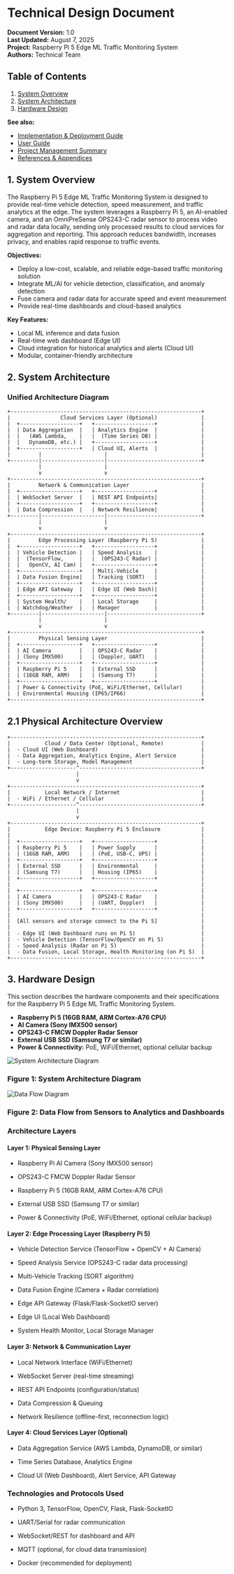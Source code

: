 # Technical Design Document

**Document Version:** 1.0  
**Last Updated:** August 7, 2025  
**Project:** Raspberry Pi 5 Edge ML Traffic Monitoring System  
**Authors:** Technical Team  

## Table of Contents

1. [System Overview](#1-system-overview)
2. [System Architecture](#2-system-architecture)
3. [Hardware Design](#3-hardware-design)

**See also:**

- [Implementation & Deployment Guide](./Implementation_Deployment.md)
- [User Guide](./User_Guide.md)
- [Project Management Summary](./Project_Management.md)
- [References & Appendices](./References_Appendices.md)

## 1. System Overview

The Raspberry Pi 5 Edge ML Traffic Monitoring System is designed to provide real-time vehicle detection, speed measurement, and traffic analytics at the edge. The system leverages a Raspberry Pi 5, an AI-enabled camera, and an OmniPreSense OPS243-C radar sensor to process video and radar data locally, sending only processed results to cloud services for aggregation and reporting. This approach reduces bandwidth, increases privacy, and enables rapid response to traffic events.

**Objectives:**

- Deploy a low-cost, scalable, and reliable edge-based traffic monitoring solution
- Integrate ML/AI for vehicle detection, classification, and anomaly detection
- Fuse camera and radar data for accurate speed and event measurement
- Provide real-time dashboards and cloud-based analytics

**Key Features:**

- Local ML inference and data fusion
- Real-time web dashboard (Edge UI)
- Cloud integration for historical analytics and alerts (Cloud UI)
- Modular, container-friendly architecture

## 2. System Architecture

### Unified Architecture Diagram

```text
+-------------------------------------------------------------+
|                Cloud Services Layer (Optional)              |
|  +-------------------+   +-------------------+              |
|  | Data Aggregation  |   | Analytics Engine  |              |
|  |   (AWS Lambda,    |   |  (Time Series DB) |              |
|  |   DynamoDB, etc.) |   +-------------------+              |
|  +-------------------+   | Cloud UI, Alerts  |              |
|         |                    |                              |
+---------|--------------------|------------------------------+
          |                    |
          v                    v
+-------------------------------------------------------------+
|         Network & Communication Layer                       |
|  +-------------------+   +-------------------+              |
|  | WebSocket Server  |   | REST API Endpoints|              |
|  +-------------------+   +-------------------+              |
|  | Data Compression  |   | Network Resilience|              |
+---------|--------------------|------------------------------+
          |                    |
          v                    v
+-------------------------------------------------------------+
|         Edge Processing Layer (Raspberry Pi 5)              |
|  +-------------------+   +-------------------+              |
|  | Vehicle Detection |   | Speed Analysis    |              |
|  |  (TensorFlow,     |   |  (OPS243-C Radar) |              |
|  |   OpenCV, AI Cam) |   +-------------------+              |
|  +-------------------+   | Multi-Vehicle     |              |
|  | Data Fusion Engine|   | Tracking (SORT)   |              |
|  +-------------------+   +-------------------+              |
|  | Edge API Gateway  |   | Edge UI (Web Dash)|              |
|  +-------------------+   +-------------------+              |
|  | System Health/    |   | Local Storage     |              |
|  | Watchdog/Weather  |   | Manager           |              |
+---------|--------------------|------------------------------+
          |                    |
          v                    v
+-------------------------------------------------------------+
|         Physical Sensing Layer                              |
|  +-------------------+   +-------------------+              |
|  | AI Camera         |   | OPS243-C Radar    |              |
|  | (Sony IMX500)     |   | (Doppler, UART)   |              |
|  +-------------------+   +-------------------+              |
|  | Raspberry Pi 5    |   | External SSD      |              |
|  | (16GB RAM, ARM)   |   | (Samsung T7)      |              |
|  +-------------------+   +-------------------+              |
|  | Power & Connectivity (PoE, WiFi/Ethernet, Cellular)      |
|  | Environmental Housing (IP65/IP66)                        |
+-------------------------------------------------------------+
```

## 2.1 Physical Architecture Overview

```text
+-------------------------------------------------------------+
|           Cloud / Data Center (Optional, Remote)            |
|  - Cloud UI (Web Dashboard)                                 |
|  - Data Aggregation, Analytics Engine, Alert Service        |
|  - Long-term Storage, Model Management                      |
+---------------------^---------------------------------------+
                      |
                      v
+-------------------------------------------------------------+
|           Local Network / Internet                          |
|  - WiFi / Ethernet / Cellular                               |
+---------------------^---------------------------------------+
                      |
                      v
+-------------------------------------------------------------+
|           Edge Device: Raspberry Pi 5 Enclosure             |
|                                                             |
|  +-------------------+   +-------------------+              |
|  | Raspberry Pi 5    |   | Power Supply      |              |
|  | (16GB RAM, ARM)   |   | (PoE, USB-C, UPS) |              |
|  +-------------------+   +-------------------+              |
|  | External SSD      |   | Environmental     |              |
|  | (Samsung T7)      |   | Housing (IP65)    |              |
|  +-------------------+   +-------------------+              |
|                                                             |
|  +-------------------+   +-------------------+              |
|  | AI Camera         |   | OPS243-C Radar    |              |
|  | (Sony IMX500)     |   | (UART, Doppler)   |              |
|  +-------------------+   +-------------------+              |
|                                                             |
|  [All sensors and storage connect to the Pi 5]              |
|                                                             |
|  - Edge UI (Web Dashboard runs on Pi 5)                     |
|  - Vehicle Detection (TensorFlow/OpenCV on Pi 5)            |
|  - Speed Analysis (Radar on Pi 5)                           |
|  - Data Fusion, Local Storage, Health Monitoring (on Pi 5)  |
+-------------------------------------------------------------+
```

## 3. Hardware Design

This section describes the hardware components and their specifications for the Raspberry Pi 5 Edge ML Traffic Monitoring System.

- **Raspberry Pi 5 (16GB RAM, ARM Cortex-A76 CPU)**
- **AI Camera (Sony IMX500 sensor)**
- **OPS243-C FMCW Doppler Radar Sensor**
- **External USB SSD (Samsung T7 or similar)**
- **Power & Connectivity:** PoE, WiFi/Ethernet, optional cellular backup

![System Architecture Diagram](../archive/traffic_monitoring_architecture.png)

### Figure 1: System Architecture Diagram

![Data Flow Diagram](../archive/traffic_algorithms_data_diagram.png)

### Figure 2: Data Flow from Sensors to Analytics and Dashboards

### Architecture Layers

#### Layer 1: Physical Sensing Layer

- Raspberry Pi AI Camera (Sony IMX500 sensor)

- OPS243-C FMCW Doppler Radar Sensor

- Raspberry Pi 5 (16GB RAM, ARM Cortex-A76 CPU)

- External USB SSD (Samsung T7 or similar)

- Power & Connectivity (PoE, WiFi/Ethernet, optional cellular backup)

#### Layer 2: Edge Processing Layer (Raspberry Pi 5)

- Vehicle Detection Service (TensorFlow + OpenCV + AI Camera)

- Speed Analysis Service (OPS243-C radar data processing)

- Multi-Vehicle Tracking (SORT algorithm)

- Data Fusion Engine (Camera + Radar correlation)

- Edge API Gateway (Flask/Flask-SocketIO server)

- Edge UI (Local Web Dashboard)

- System Health Monitor, Local Storage Manager

#### Layer 3: Network & Communication Layer

- Local Network Interface (WiFi/Ethernet)

- WebSocket Server (real-time streaming)

- REST API Endpoints (configuration/status)

- Data Compression & Queuing

- Network Resilience (offline-first, reconnection logic)

#### Layer 4: Cloud Services Layer (Optional)

- Data Aggregation Service (AWS Lambda, DynamoDB, or similar)

- Time Series Database, Analytics Engine

- Cloud UI (Web Dashboard), Alert Service, API Gateway

### Technologies and Protocols Used

- Python 3, TensorFlow, OpenCV, Flask, Flask-SocketIO

- UART/Serial for radar communication

- WebSocket/REST for dashboard and API

- MQTT (optional, for cloud data transmission)

- Docker (recommended for deployment)
